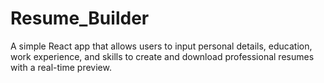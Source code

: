 # Resume_Builder
 A simple React app that allows users to input personal details, education, work experience, and skills to create and download professional resumes with a real-time preview.
